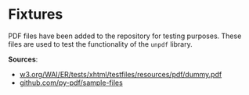 # Fixtures

PDF files have been added to the repository for testing purposes. These files are used to test the functionality of the `unpdf` library.

**Sources**:

- [w3.org/WAI/ER/tests/xhtml/testfiles/resources/pdf/dummy.pdf](https://www.w3.org/WAI/ER/tests/xhtml/testfiles/resources/pdf/dummy.pdf)
- [github.com/py-pdf/sample-files](https://github.com/py-pdf/sample-files)
